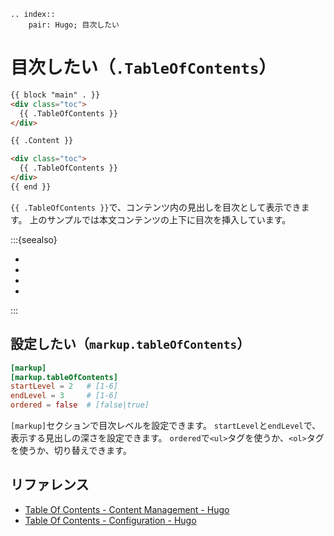 ```{eval-rst}
.. index::
    pair: Hugo; 目次したい
```

# 目次したい（``.TableOfContents``）

```html
{{ block "main" . }}
<div class="toc">
  {{ .TableOfContents }}
</div>

{{ .Content }}

<div class="toc">
  {{ .TableOfContents }}
</div>
{{ end }}
```

``{{ .TableOfContents }}``で、コンテンツ内の見出しを目次として表示できます。
上のサンプルでは本文コンテンツの上下に目次を挿入しています。

:::{seealso}

- [](../latex/latex-tableofcontents.md)
- [](../myst/myst-toc.md)
- [](../sphinx/sphinx-syntax-toctree.md)
- [](../typst/typst-outline.md)

:::

## 設定したい（``markup.tableOfContents``）

```toml
[markup]
[markup.tableOfContents]
startLevel = 2   # [1-6]
endLevel = 3     # [1-6]
ordered = false  # [false|true]
```

`[markup]`セクションで目次レベルを設定できます。
`startLevel`と`endLevel`で、表示する見出しの深さを設定できます。
`ordered`で`<ul>`タグを使うか、`<ol>`タグを使うか、切り替えできます。

## リファレンス

- [Table Of Contents - Content Management - Hugo](https://gohugo.io/content-management/toc/)
- [Table Of Contents - Configuration - Hugo](https://gohugo.io/getting-started/configuration-markup/#table-of-contents)

